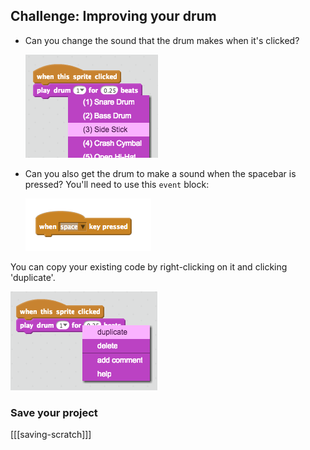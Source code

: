 <div class="challenge">

## Challenge: Improving your drum

+ Can you change the sound that the drum makes when it's clicked?

  ![screenshot](images/band-drum-sound.png)

+ Can you also get the drum to make a sound when the spacebar is pressed? You'll need to use this `event` block:

  ![screenshot](images/space.png)

You can copy your existing code by right-clicking on it and clicking 'duplicate'.

![screenshot](images/band-duplicate-code.png)

### Save your project

[[[saving-scratch]]]

</div>
